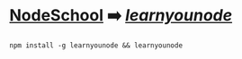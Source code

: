 # [NodeSchool](https://github.com/nodeschool) :arrow_right: ***[learnyounode](https://github.com/rvagg/learnyounode)***

```
npm install -g learnyounode && learnyounode
```
